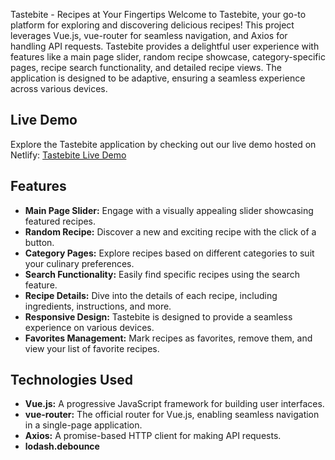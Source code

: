 Tastebite - Recipes at Your Fingertips
Welcome to Tastebite, your go-to platform for exploring and discovering delicious recipes! This project leverages Vue.js, vue-router for seamless navigation, and Axios for handling API requests. Tastebite provides a delightful user experience with features like a main page slider, random recipe showcase, category-specific pages, recipe search functionality, and detailed recipe views. The application is designed to be adaptive, ensuring a seamless experience across various devices.

## Live Demo

Explore the Tastebite application by checking out our live demo hosted on Netlify: [Tastebite Live Demo](https://magical-jalebi-94012f.netlify.app/)


## Features

- **Main Page Slider:** Engage with a visually appealing slider showcasing featured recipes.
- **Random Recipe:** Discover a new and exciting recipe with the click of a button.
- **Category Pages:** Explore recipes based on different categories to suit your culinary preferences.
- **Search Functionality:** Easily find specific recipes using the search feature.
- **Recipe Details:** Dive into the details of each recipe, including ingredients, instructions, and more.
- **Responsive Design:** Tastebite is designed to provide a seamless experience on various devices.
- **Favorites Management:** Mark recipes as favorites, remove them, and view your list of favorite recipes.

## Technologies Used

- **Vue.js:** A progressive JavaScript framework for building user interfaces.
- **vue-router:** The official router for Vue.js, enabling seamless navigation in a single-page application.
- **Axios:** A promise-based HTTP client for making API requests.
- **lodash.debounce** 


